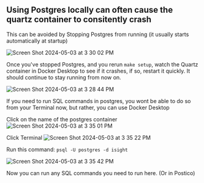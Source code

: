 ## Using Postgres locally can often cause the quartz container to consitently crash

This can be avoided by Stopping Postgres from running (it usually starts automatically at startup)

![Screen Shot 2024-05-03 at 3 30 02 PM](https://github.com/CExKForsyth/Kyles-Case-IQ-Notes/assets/95767293/e1ca16da-d3de-4822-9660-a39f83adf2fc)

Once you've stopped Postgres, and you rerun `make setup`, watch the Quartz container in Docker Desktop to see if it crashes, if so, restart it quickly. It should continue to stay running from now on. 

![Screen Shot 2024-05-03 at 3 28 44 PM](https://github.com/CExKForsyth/Kyles-Case-IQ-Notes/assets/95767293/3757c5da-0639-43ff-860a-0976a01db150)

If you need to run SQL commands in postgres, you wont be able to do so from your Terminal now, but rather, you can use Docker Desktop

Click on the name of the postgres container
![Screen Shot 2024-05-03 at 3 35 01 PM](https://github.com/CExKForsyth/Kyles-Case-IQ-Notes/assets/95767293/0225512d-b3dd-40b0-bf67-a233c4a4d417)

Click Terminal
![Screen Shot 2024-05-03 at 3 35 22 PM](https://github.com/CExKForsyth/Kyles-Case-IQ-Notes/assets/95767293/e3632b9b-5425-4dc1-8c0c-19f7f0ab12b3)

Run this command:
`psql -U postgres -d isight`

![Screen Shot 2024-05-03 at 3 35 42 PM](https://github.com/CExKForsyth/Kyles-Case-IQ-Notes/assets/95767293/79665175-ee19-4bdb-a139-b30bec4a4f4f)

Now you can run any SQL commands you need to run here. (Or in Postico)
